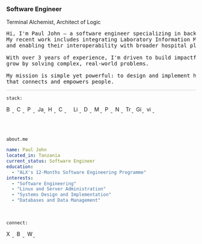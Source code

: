 <h3>Software Engineer</h3>

<p>
<span>Terminal Alchemist</span>, <span>Architect of Logic</span>
</p>

<pre>
Hi, I'm Paul John — a software engineer specializing in backend systems.
My recent work includes integrating Laboratory Information Management Systems
and enabling their interoperability with broader hospital platforms.

With over 3 years of experience, I'm driven to build impactful software and
grow by solving complex, real-world problems.

My mission is simple yet powerful: to design and implement high-quality software
that connects and empowers people.
</pre>

<div style="border-top: 1px solid #ccc; margin-top: 10px;"></div>

`stack:`

<p>
<a href="https://www.shellscript.sh/">
  <img src="https://cdn.simpleicons.org/gnubash/222/f5f5f5" alt="Bash" title="Bash" height="16" width="16">
</a>&nbsp;
<a href="https://www.learn-c.org/">
  <img src="https://cdn.simpleicons.org/c/222/f5f5f5" alt="C" title="C" height="16" width="16">
</a>&nbsp;
<a href="https://docs.python.org/3/tutorial/index.html">
  <img src="https://cdn.simpleicons.org/python/222/f5f5f5" alt="Python" title="Python" height="16" width="16">
</a>&nbsp;
<a href="https://javascript.info/">
  <img src="https://cdn.simpleicons.org/javascript/222/f5f5f5" alt="JavaScript" title="JavaScript" height="16" width="16">
</a>&nbsp;
<a href="https://developer.mozilla.org/en-US/docs/Web/HTML">
  <img src="https://cdn.simpleicons.org/html5/222/f5f5f5" alt="HTML" title="HTML" height="16" width="16">
</a>&nbsp;
<a href="https://developer.mozilla.org/en-US/docs/Web/CSS">
  <img src="https://cdn.simpleicons.org/css/222/f5f5f5" alt="CSS" title="CSS" height="16" width="16">
</a>&nbsp;&nbsp;&nbsp;&nbsp;
<a href="https://linuxjourney.com/">
  <img src="https://cdn.simpleicons.org/linux/222/f5f5f5" alt="Linux" title="Linux" height="16" width="16">
</a>&nbsp;
<a href="https://docs.docker.com/">
  <img src="https://cdn.simpleicons.org/docker/222/f5f5f5" alt="Docker" title="Docker" height="16" width="16">
</a>&nbsp;
<a href="https://www.mysqltutorial.org/">
  <img src="https://cdn.simpleicons.org/mysql/222/f5f5f5" alt="MySQL" title="MySQL" height="16" width="16">
</a>&nbsp;
<a href="https://www.postgresqltutorial.com/">
  <img src="https://cdn.simpleicons.org/postgresql/222/f5f5f5" alt="PostgreSQL" title="PostgreSQL" height="16" width="16">
</a>&nbsp;
<a href="https://nginx.org/en/docs/">
  <img src="https://cdn.simpleicons.org/nginx/222/f5f5f5" alt="Nginx" title="Nginx" height="16" width="16">
</a>&nbsp;
<a href="https://www.puppet.com/docs/puppet/8/puppet_language.html">
  <img src="https://cdn.simpleicons.org/traefikproxy/222/f5f5f5" alt="Traefik Proxy" title="Traefik Proxy" height="16" width="16">
</a>&nbsp;
<a href="https://git-scm.com/book/en/v2">
  <img src="https://cdn.simpleicons.org/git/222/f5f5f5" alt="Git" title="Git" height="16" width="16">
</a>&nbsp;
<a href="https://learnvim.irian.to/">
  <img src="https://cdn.simpleicons.org/vim/222/f5f5f5" alt="vim" title="Vim" height="16" width="16">
</a>&nbsp;
</p>
<br><br>

<code>about.me</code>

```yaml
name: Paul John
located_in: Tanzania
current_status: Software Engineer
education:
  - "ALX's 12-Months Software Engineering Programme"
interests:
  - "Software Engineering"
  - "Linux and Server Administration"
  - "Systems Design and Implementation"
  - "Databases and Data Management"
```

<br>

<code>connect:</code>

<p>
  <a href="https://x.com/namestarlit">
    <img src="https://cdn.simpleicons.org/x/222/f5f5f5" alt="X" height="16" width="16">
  </a>&nbsp;
  <a href="https://bento.me/namestarlit">
    <img src="https://cdn.simpleicons.org/bento/222/f5f5f5" alt="Bento" height="16" width="16">
  </a>&nbsp;
  <a href="https://wakatime.com/@namestarlit">
    <img src="https://cdn.simpleicons.org/wakatime/222/f5f5f5" alt="WakaTime" height="16" width="16">
  </a>&nbsp;
</p>
